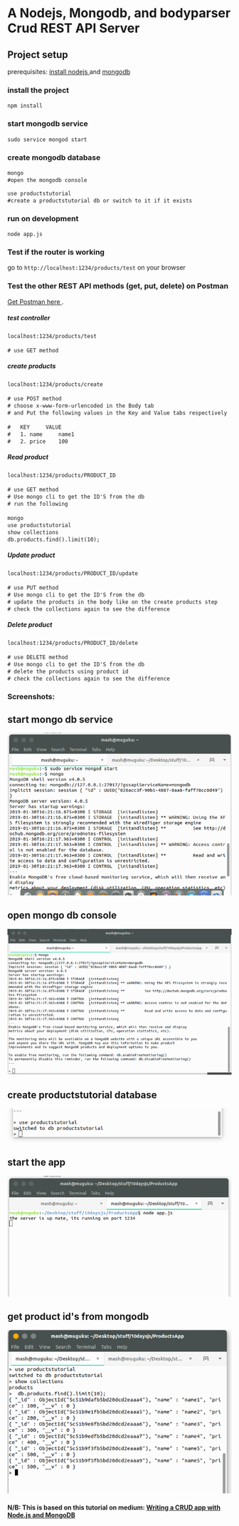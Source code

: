 # A Nodejs, Mongodb, and bodyparser Crud REST API Server

## Project setup
prerequisites: [install nodejs ](https://nodejs.org/en/) and [mongodb ](https://www.mongodb.com/)

### install the project

```
npm install
```

### start mongodb service
```
sudo service mongod start
```

### create mongodb database
```
mongo 
#open the mongodb console
```
```
use productstutorial 
#create a productstutorial db or switch to it if it exists 
```

### run on development
```
node app.js
```
### Test if the router is working

go to ``` http://localhost:1234/products/test ``` on your browser



### Test the other REST API methods (get, put, delete) on Postman 

[Get Postman here ](https://www.getpostman.com/).

##### test controller

```
localhost:1234/products/test

# use GET method
```

##### create products

```
localhost:1234/products/create

# use POST method
# choose x-www-form-urlencoded in the Body tab 
# and Put the following values in the Key and Value tabs respectively

# 	KEY		VALUE
#	1. name		name1
#	2. price	100

```

##### Read product 

```
localhost:1234/products/PRODUCT_ID

# use GET method
# Use mongo cli to get the ID'S from the db 
# run the following

mongo
use productstutorial
show collections
db.products.find().limit(10);

```

##### Update product 

```
localhost:1234/products/PRODUCT_ID/update

# use PUT method
# Use mongo cli to get the ID'S from the db 
# update the products in the body like on the create products step
# check the collections again to see the difference

```

##### Delete product 

```
localhost:1234/products/PRODUCT_ID/delete

# use DELETE method
# Use mongo cli to get the ID'S from the db 
# delete the products using product id
# check the collections again to see the difference

```


### Screenshots:

## start mongo db service
![Alt text](screenshots/Screenshot_1_start_mongodb.png?raw=true "start mongo db")

## open mongo db console
![Alt text](screenshots/Screenshot_2_mongodb_console.png?raw=true "open mongo db console")

## create productstutorial database
![Alt text](screenshots/Screenshot_3_create_db.png?raw=true "create productstutorial database")

## start the app
![Alt text](screenshots/Screenshot_4_start_app.png?raw=true "start the app")

## get product id's from mongodb
![Alt text](screenshots/Screenshot_5_get_id.png?raw=true "get product id's from mongodb")

#### N/B: This is based on this tutorial on medium: [Writing a CRUD app with Node.js and MongoDB](https://codeburst.io/writing-a-crud-app-with-node-js-and-mongodb-e0827cbbdafb)

